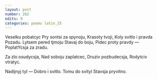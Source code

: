 ```yaml
---
layout: post
number: 262
edits: 9
categories: poems latin_25
---
```


Veselku pobatcyc
Pry sontsi za spynoju,
Krasoty tvoji,
Koly svitlo i pravda
Pozadu.
Lytsem pered tjmoju
Stavaj do boju,
Pidec proty pravdy — 
PoplatYcsja za zradu. 

Za zlo osudycsja, 
Nad soboju zaplatcec,
Druziv pozbudecsja, 
Rodytciv vtratyc. 

Nadijnyj tyl — 
Dobro i svitlo.
Tomu do svityl 
Stavsja pryvitno.
